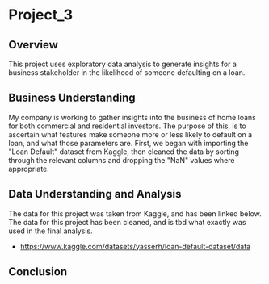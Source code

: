 # Project_3

## Overview
This project uses exploratory data analysis to generate insights for a business stakeholder in the likelihood of someone defaulting on a loan.

## Business Understanding
My company is working to gather insights into the business of home loans for both commercial and residential investors.
The purpose of this, is to ascertain what features make someone more or less likely to default on a loan, and what those parameters are.
First, we began with importing the "Loan Default" dataset from Kaggle, then cleaned the data by sorting through the relevant columns and dropping the "NaN" values where appropriate.

## Data Understanding and Analysis
The data for this project was taken from Kaggle, and has been linked below. The data for this project has been cleaned, and is tbd what exactly was used in the final analysis.
- https://www.kaggle.com/datasets/yasserh/loan-default-dataset/data

## Conclusion
